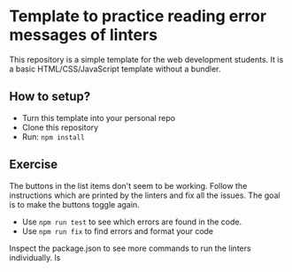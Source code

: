 # Template to practice reading error messages of linters

This repository is a simple template for the web development students. It is a basic HTML/CSS/JavaScript template without a bundler.

## How to setup?

- Turn this template into your personal repo
- Clone this repository
- Run: `npm install`

## Exercise

The buttons in the list items don't seem to be working. Follow the instructions which are printed by the linters and fix all the issues. The goal is to make the buttons toggle again.

- Use `npm run test` to see which errors are found in the code.
- Use `npm run fix` to find errors and format your code

Inspect the package.json to see more commands to run the linters individually.
ls
